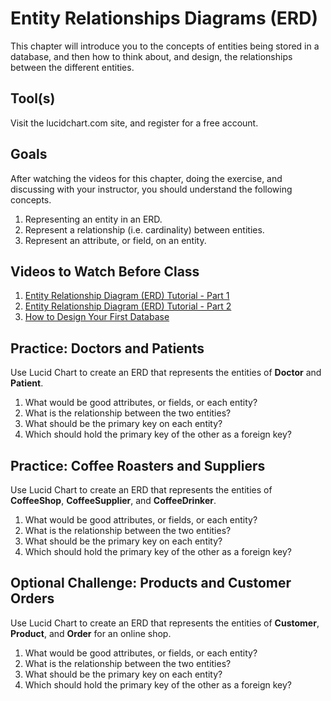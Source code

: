# Entity Relationships Diagrams (ERD)

This chapter will introduce you to the concepts of entities being stored in a database, and then how to think about, and design, the relationships between the different entities.

## Tool(s)

Visit the lucidchart.com site, and register for a free account.

## Goals

After watching the videos for this chapter, doing the exercise, and discussing with your instructor, you should understand the following concepts.

1. Representing an entity in an ERD.
1. Represent a relationship (i.e. cardinality) between entities.
1. Represent an attribute, or field, on an entity.

## Videos to Watch Before Class

1. [Entity Relationship Diagram (ERD) Tutorial - Part 1](https://www.youtube.com/watch?v=QpdhBUYk7Kk)
1. [Entity Relationship Diagram (ERD) Tutorial - Part 2](https://www.youtube.com/watch?v=-CuY5ADwn24)
1. [How to Design Your First Database](https://www.youtube.com/watch?v=cepspxPAUTA)

## Practice: Doctors and Patients

Use Lucid Chart to create an ERD that represents the entities of **Doctor** and **Patient**.

1. What would be good attributes, or fields, or each entity?
1. What is the relationship between the two entities?
1. What should be the primary key on each entity?
1. Which should hold the primary key of the other as a foreign key?

## Practice: Coffee Roasters and Suppliers

Use Lucid Chart to create an ERD that represents the entities of **CoffeeShop**, **CoffeeSupplier**, and **CoffeeDrinker**.

1. What would be good attributes, or fields, or each entity?
1. What is the relationship between the two entities?
1. What should be the primary key on each entity?
1. Which should hold the primary key of the other as a foreign key?

## Optional Challenge: Products and Customer Orders

Use Lucid Chart to create an ERD that represents the entities of **Customer**, **Product**, and **Order** for an online shop.

1. What would be good attributes, or fields, or each entity?
1. What is the relationship between the two entities?
1. What should be the primary key on each entity?
1. Which should hold the primary key of the other as a foreign key?